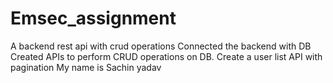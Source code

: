 # Emsec_assignment
A backend rest api with crud operations
Connected the backend with DB
Created APIs to perform CRUD operations on DB.
Create a user list API with pagination
My name is Sachin yadav 
